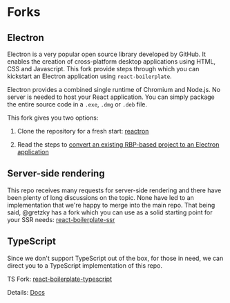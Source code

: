 # Forks

## Electron

Electron is a very popular open source library developed by GitHub. It enables the creation of cross-platform desktop applications using HTML, CSS and Javascript. This fork provide steps through which you can kickstart an Electron application using `react-boilerplate`.

Electron provides a combined single runtime of Chromium and Node.js. No server is needed to host your React application. You can simply package the entire source code in a `.exe`, `.dmg` or `.deb` file.

This fork gives you two options:

1. Clone the repository for a fresh start: [reactron](https://github.com/mjangir/reactron)

2. Read the steps to [convert an existing RBP-based project to an Electron application](https://github.com/mjangir/reactron/wiki/Convert-Existing-To-Electron)

## Server-side rendering

This repo receives many requests for server-side rendering and there have been plenty of long discussions on the topic. None have led to an implementation that we're happy to merge into the main repo. That being said, @gretzky has a fork which you can use as a solid starting point for your SSR needs: [react-boilerplate-ssr](https://github.com/gretzky/react-boilerplate-ssr)

## TypeScript

Since we don't support TypeScript out of the box, for those in need, we can direct you to a TypeScript implementation of this repo.

TS Fork: [react-boilerplate-typescript](https://github.com/Can-Sahin/react-boilerplate-typescript)

Details: [Docs](https://github.com/Can-Sahin/react-boilerplate-typescript/blob/master/docs/general/typescript.md)
